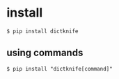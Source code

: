 # install

```bash
$ pip install dictknife
```

## using commands

```
$ pip install "dictknife[command]"
```
